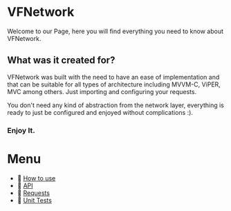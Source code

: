 
# VFNetwork

Welcome to our Page, here you will find everything you need to know about VFNetwork.

## What was it created for?

VFNetwork was built with the need to have an ease of implementation and that can be suitable for all types of architecture including MVVM-C, ViPER, MVC among others. Just importing and configuring your requests.

You don't need any kind of abstraction from the network layer, everything is ready to just be configured and enjoyed without complications :).
 

<h3>Enjoy It.</h3>

# Menu
<ul>
  <li>📒 <a href="/VFNetwork/How-to-use">How to use</a></li>
  <li>📘 <a href="/VFNetwork/API">API</a></li>
  <li>📗 <a href="/VFNetwork/Requests">Requests</a></li>
  <li>📙 <a href="/VFNetwork/Unit-Tests">Unit Tests</a></li>
</ul>
